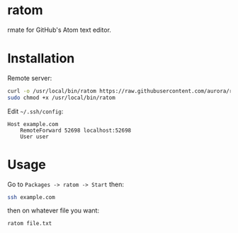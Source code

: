 # ratom

rmate for GitHub's Atom text editor.

# Installation
Remote server:
```bash
curl -o /usr/local/bin/ratom https://raw.githubusercontent.com/aurora/rmate/master/rmate
sudo chmod +x /usr/local/bin/ratom
```
Edit `~/.ssh/config`:
```
Host example.com
    RemoteForward 52698 localhost:52698
    User user
```

# Usage

Go to `Packages -> ratom -> Start`
then:
```bash
ssh example.com
```
then on whatever file you want:
```
ratom file.txt
```
